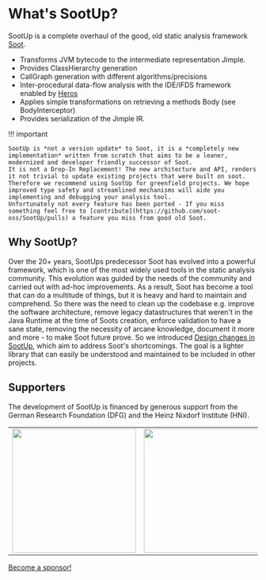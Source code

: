 # What's SootUp?
SootUp is a complete overhaul of the good, old static analysis framework [Soot](https://github.com/soot-oss/soot).

- Transforms JVM bytecode to the intermediate representation Jimple.
- Provides ClassHierarchy generation
- CallGraph generation with different algorithms/precisions
- Inter-procedural data-flow analysis with the IDE/IFDS framework enabled by [Heros](https://github.com/Sable/heros)
- Applies simple transformations on retrieving a methods Body (see BodyInterceptor)
- Provides serialization of the Jimple IR.

!!! important

    SootUp is *not a version update* to Soot, it is a *completely new implementation* written from scratch that aims to be a leaner, modernized and developer friendly successor of Soot.
    It is not a Drop-In Replacement! The new architecture and API, renders it not trivial to update existing projects that were built on soot.
    Therefore we recommend using SootUp for greenfield projects. We hope improved type safety and streamlined mechanisms will aide you implementing and debugging your analysis tool.
    Unfortunately not every feature has been ported - If you miss something feel free to [contribute](https://github.com/soot-oss/SootUp/pulls) a feature you miss from good old Soot.


## Why SootUp?
Over the 20+ years, SootUps predecessor Soot has evolved into a powerful framework, which is one of the most widely used tools in the static analysis community. 
This evolution was guided by the needs of the community and carried out with ad-hoc improvements.
As a result, Soot has become a tool that can do a multitude of things, but it is heavy and hard to maintain and comprehend.
So there was the need to clean up the codebase e.g. improve the software architecture,
remove legacy datastructures that weren't in the Java Runtime at the time of Soots creation,
enforce validation to have a sane state,
removing the necessity of arcane knowledge, document it more and more - to make Soot future prove.
So we introduced [Design changes in SootUp](whatsnew.md), which aim to address Soot's shortcomings.
The goal is a lighter library that can easily be understood and maintained to be included in other projects.


## Supporters
The development of SootUp is financed by generous support from the German Research Foundation (DFG) and
the Heinz Nixdorf Institute (HNI).

<table border="0">
<tr>
<td><img src="https://soot-oss.github.io/soot/images/dfg_logo_englisch_blau_en.jpg" width="250" > </td>
<td><img src="https://soot-oss.github.io/soot/images/Heinz_Nixdorf_Institut_Logo_CMYK.jpg" width="250" ></td>
</tr>
</table>

[Become a sponsor!](https://github.com/sponsors/soot-oss)
